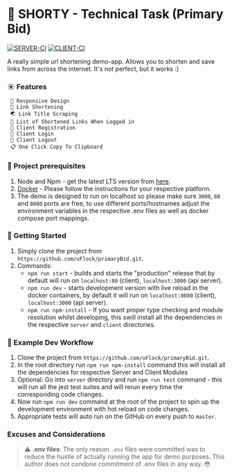 # 🔗 SHORTY - Technical Task (Primary  Bid)

[![SERVER-CI](https://github.com/uFlock/primaryBid/actions/workflows/test-server.yml/badge.svg)](https://github.com/uFlock/primaryBid/actions/workflows/test-server.yml)
[![CLIENT-CI](https://github.com/uFlock/primaryBid/actions/workflows/test-client.yml/badge.svg)](https://github.com/uFlock/primaryBid/actions/workflows/test-client.yml)

A really simple url shortening demo-app. Allows you to shorten and save links from across the internet.
It's not perfect, but it works :)

### ☀️ Features

     📐 Responsive Design  
     📏 Link Shortening  
     🌏 Link Title Scraping 
     📃 List of Shortened Links When Logged in   
     📝 Client Registration   
     🔑 Client Login  
     🔐 Client Logout  
     📋 One Click Copy To Clipboard    

### 🚧 Project prerequisites

1. Node and Npm - get the latest LTS version from [here](https://nodejs.org/en/).
2. [Docker](https://docs.docker.com/get-docker/) - Please follow the instructions for your respective platform.
3. The demo is designed to run on localhost so please make sure `3000`, `80` and `8080` ports are free, to use 
   different ports/hostnames adjust the environment variables in the respective .env files as well as docker compose port mappings.

### 🚀 Getting Started

1. Simply clone the project from `https://github.com/uFlock/primaryBid.git`.
2. Commands:
   * `npm run start` - builds and starts the "production" release that
     by default will run on `localhost:80` (client), `localhost:3000` (api server).
   * `npm run dev` - starts development version with live reload in the docker containers, by default it will run on `localhost:8080` (client), `localhost:3000` (api server).
   * `npm run npm-install` - If you want proper type checking and module resolution whilst developing, this swill install
    all the dependencies in the respective `server` and `client` directories.

### 👷 Example Dev Workflow

1. Clone the project from `https://github.com/uFlock/primaryBid.git`.
2. In the root directory run `npm run npm-install` command this will install all the dependencies for respective Server and Client Modules
3. Optional: Go into `server` directory and run `npm run test` command - this will run all the jest test suites and
will rerun every time the corresponding code changes.
4. Now run `npm run dev` command at the root of the project to spin up the development environment with hot reload on code changes.
5. Appropriate tests will auto run on the GitHub on every push to `master`.

### Excuses and Considerations

> ⚠️ **.env files**: The only reason `.env` files were committed was to reduce the hustle of actually running the app 
> for demo purposes. This author does not condone commitment of .env files in any way. 😳





